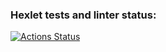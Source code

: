 ### Hexlet tests and linter status:
[![Actions Status](https://github.com/ArturRunc/qa-engineer-project-85/actions/workflows/hexlet-check.yml/badge.svg)](https://github.com/ArturRunc/qa-engineer-project-85/actions)